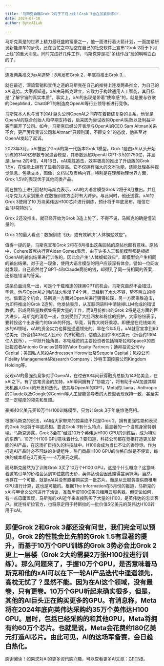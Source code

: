 ```yaml
---

title: '马斯克自曝Grok 2将于下月上线！Grok 3也在加紧训练中'
date: 2024-07-10
author: ByteAILab

---
```


马斯克真是的世界上精力最旺盛的富豪之一，他一面进行着火箭计划，一面加紧研发新能源车的步伐，还在百忙之中抽空在自己的社交软件上宣布“Grok 2将于下月上线”的重大消息。同时完成好几件工作，马斯克算是把“多线作战”玩的明明白白的了。

---


连发两条推文为xAI造势！8月发布Grok 2，年底将推出Grok 3...

就在最近，深谙营销和宣传之道的马斯克在自己的推特上连发两条推文，为自己的xAI造势。大家都知道，xAI由马斯克建立，它致力于构建通用人工智能，其目标是“了解宇宙的真实本质”。事实上，xAI的出现是带着“使命感”的，就是要与谷歌的DeepMind，ChatGPT的制造商OpenAI等行业领导者进行竞争。

马斯克本人也与当下的AI 巨头公司OpenAI之间存在着错综复杂的关系。他曾是OpenAI的联合创始人和早期支持者，后来因为尝试收购OpenAI失败以及利益冲突而离开了公司。如今，马斯克已经公开表示与OpenAI的CEO Sam Altman关系不合，更严厉斥责该公司和Altman“只顾利润，不顾安全”的态度，他甚至对OpenAI发起了起诉。

2023年3月，xAI推出了Grok的第一代版本Grok 1模型，Grok 1是由xAI从头开始训练的3140亿参数专家混合模型，其参数远超OpenAI GPT-3.5的1750亿，并且是Llama 2的4倍。4月16日，xAI乘胜追击，效率极高的推出了升级版的Grok 1.5V，在性能上拥有了显著的提高。它不仅拥有强大的文本功能，还能处理各种视觉信息，包括文本，图像，文档以及表格内容。特别是在理解物理世界方面，Grok 1.5V的表现优于其他同类产品。

而在推特上进行回帖的马斯克表示，xAI的大语言模型Grok 2将于8月推出。并且马斯克为大家划重点:在数据训练方面将有大跨步。与此同时，他还透露，xAI的Grok 3使用了10 万块英伟达H100芯片进行训练，预计将于年底发布，相信它会“非常特别”。

Grok 2还没推出，就已经开始为Grok 3造上势了，不得不说，马斯克的确是懂流量的。

Grok 2的最大看点：数据训练飞跃，或有效解决“人体蜈蚣效应”。

值得一提的是，马斯克宣布Grok 2将在8月推出这条回帖的原帖也颇有意味。原帖中，Cohere首席执行官Aidan Gomez表示，由于许多人工智能模型都是根据OpenAI的输出结果进行训练的，因此会产生“人体蜈蚣效应”，即模型会产生相同的输出结果。对于这一现象，使用大语言模型的用户应该深有体会。譬如一位网友就发现，自己虽然付了GPT-4和Claude两份的钱，却得到了同一份相同的答案，还都是错误的答案。

这条负面消息一出，可是个千载难逢的抹黑GPT的机会，马斯克自然不会错过。毕竟，他与OpenAI之间的战火弥漫了4个月，已经到了水火不容，势不两立的境地。借着这个机会，马斯克一方面对OpenAI进行狠狠拉踩，另一方面乘胜追击，为即将推出的Grok 2造势。他发帖表示，从互联网语料中清除掉LLM合成的错误数据，形成高质量数据集需要大量的工作，而8月份推出的Grok 2将是这方面的巨大进步。马斯克的消息一出，立刻受到了大批网友和粉丝的拥护，大家纷纷表示，要转投这个出身豪门的Grok的怀抱。毕竟，背靠大树好乘凉。即便是在花钱如流水的AI领域，xAI的资金实力也算是遥遥领先的。早在今年5月，xAI就官宣拿到60亿美元（折合约435亿人民币）的B轮融资，估值达到约180亿美元（折合约1304亿人民币），一举跃升独角兽。本轮融资的主要投资者包括特斯拉和SpaceX的首批投资者Antonio Gracias领导的Valor Equity Partners；迪拜投资公司Vy Capital；美国私人风投Andreessen Horowitz及Sequoia Capital；风投公司Fidelity Management&Research Company；沙特王国控股公司Kingdom Holding等。

反观xAI的最强劲竞争对手OpenAI，在过去10年间获得融资总额为143亿美金，在xAI之下。有了这笔资金的加持，xAI瞬间拥有了“钞能力”，将有助于xAI加速其聊天机器人Grok的开发和迭代，使其与OpenAI的GPT，Meta的Llama，Anthropic的Claude以及Google的Gemini等人工智能领导者的大模型表现保持一致，甚至实现一定程度的领先和反超。

豪掷40亿美元买10万个H100训练模型，只为让Grok 3于年底惊艳亮相。

根据马斯克的说法，xAI给大家带来的惊喜绝不只是Grok 2，拥有更强性能和表现的Grok 3也将于年底亮相。要说Grok 3有什么特点，最显著的一个当属身家特别壕。马斯克透露，Grok 3会在“经过10万个英伟达H100 GPU的训练后，成为特别的东西”。10万个H100 GPU意味着什么？要知道，科技公司都在竞相打造更加智能的AI产品，在这场扩日持久的科技战中，H100会成为当仁不让的香饽饽。作为打造AI产品时必不可缺的关键组件，热门商品H100 GPU的价格自然是不便宜，每块的成本都在3万美元----4万美元之间。

而马斯克居然为了训练Grok 3买了10万个H100 GPU，这是个什么概念？这意味着这笔订单的价格会达到10位数的天价，英伟达也会因此赚得盆满钵满。当然，也存在一个可能，就是xAI并没有直接购买这一批芯片。而是从云服务提供商租用GPU进行计算，这也是可能的。根据The Information在5月份的报道，马斯克的xAI与甲骨文公司进行了洽谈，准备斥资100亿美元租用云服务器。但无论如何，有一点毋庸置疑，马斯克的xAI近年来直接购买了大量的H100，是英伟达的忠实客户。就连特斯拉官方，也将原定用于特斯拉的一批价值5亿美元的英伟达H100转用于xAI。

即便Grok 2和Grok 3都还没有问世，我们完全可以预见，Grok 2的性能会比先前的Grok 1.5有显著的提升，而基于10万个GPU训练的Grok 3势必会比Grok 2更上一层楼（Grok 2大约需要2万张H100拉进行训练）。那么问题来了，手握10万个GPU，是否意味着马斯克和他的xAI可以在下一轮AI产品迭代中遥遥领先，高枕无忧了？显然不能。因为在AI这个领域，没有最卷，只有更卷。10万个GPU听起来确实很多，但是，其他的AI巨头正在购买更多的GPU。有消息称，Meta将在2024年底向英伟达采购约35万个英伟达H100 GPU。届时，包括已经采购的和其他GPU，Meta将拥有约60万个芯片。也就是说，Meta会花费约180亿美元打造AI芯片。由此可见，AI的这场军备赛，会日趋白热化。
---
感谢阅读！如果您对AI的更多资讯感兴趣，可以查看更多AI文章：[GPTNB](https://gptnb.com)。